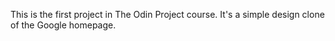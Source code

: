 This is the first project in The Odin Project course. It's a simple design clone of the Google homepage.